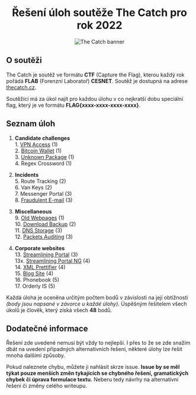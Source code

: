 <div align="center">
<h1>Řešení úloh soutěže <b>The Catch</b> pro rok <b>2022</b> </h1>
<img src="https://i.imgur.com/QGkRnY8.png" alt="The Catch banner">
</div>

## O soutěži
The Catch je soutěž ve formátu **CTF** (Capture the Flag), kterou každý rok pořádá **FLAB** (Forenzní Laboratoř) **CESNET**. Soutěž je dostupná na adrese [thecatch.cz](https://thecatch.cz).

Soutěžící má za úkol najít pro každou úlohu v co nejkratší dobu speciální flag, který je ve formátu **FLAG{xxxx-xxxx-xxxx-xxxx}**. 

## Seznam úloh

1. **Candidate challenges**<br>
1\. [VPN Access](01_VPN_Access) (1)<br>
2\. [Bitcoin Wallet](02_Bitcoin_Wallet) (1)<br>
3\. [Unknown Package](03_Unknown_Package) (1)<br>
4\. Regex Crossword (1)<br>

2. **Incidents**<br>
5\. Route Tracking (2)<br>
6\. Van Keys (2)<br>
7\. Messenger Portal (3)<br>
8\. [Fraudulent E-mail](08_Fraudulent_Email) (3)<br>

3. **Miscellaneous**<br>
9\. [Old Webpages](09_Old_Webpages) (1)<br>
10\. [Download Backup](10_Download_Backup) (2)<br>
11\. [DNS Storage](11_DNS_Storage) (3)<br>
12\. [Packets Auditing](12_Packets_Auditing) (3)<br>

4. **Corporate websites**<br>
13\. [Streamlining Portal](13_Streamlining_Portal) (3)<br>
13x\. [Streamlining Portal NG](13x_Streamlining_Portal_NG) (4)<br>
14\. [XML Prettifier](14_XML_Prettifier) (4)<br>
15\. [Blog Site](15_Blog_Site) (4)<br>
16\. Phonebook (5)<br>
17\. Orderly IS (5)<br>

Každá úloha je oceněna určitým počtem bodů v závislosti na její obtížnosti *(body jsou napsané v závorce u každé úlohy)*. Úspěšným řešitelem všech úkolů je člověk, který získá všech **48** bodů.

## Dodatečné informace
Řešení zde uvedené nemusí být vždy to nejlepší. I přes to že se zde snažím dbát na uvedení případných alternativních řešení, některé úlohy lze řešit mnoha dalšími způsoby.

Pokud naleznete chybu, můžete ji nahlásit skrze issue. **Issue by se měl týkat pouze menších změn tykajících se chybného řešení, gramatických chybek či úprava formulace textu.** Neberu tedy návrhy na alternativní řešení či změny celého writeupu. 